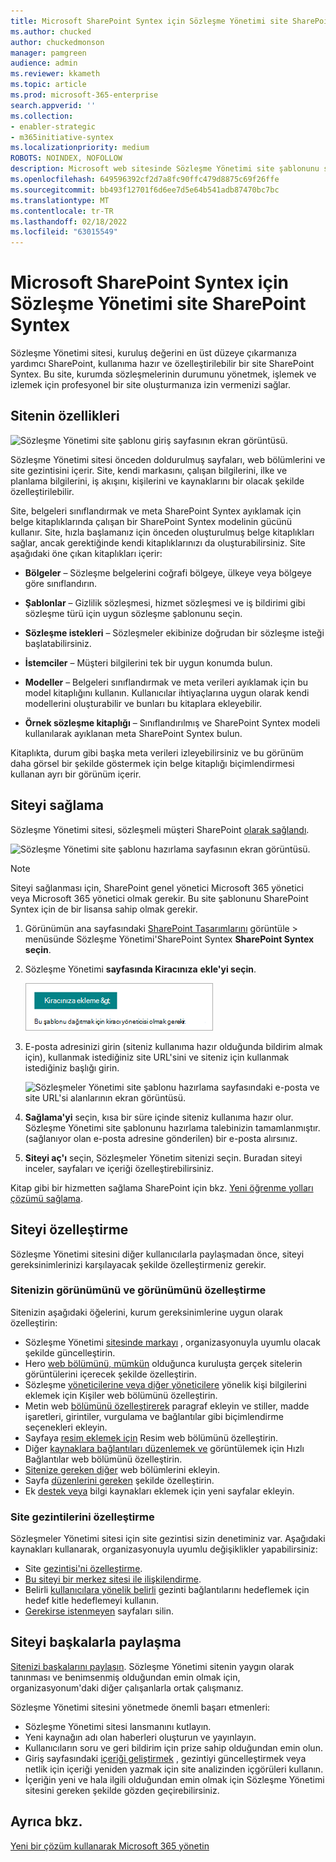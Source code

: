 ```yaml
---
title: Microsoft SharePoint Syntex için Sözleşme Yönetimi site SharePoint Syntex
ms.author: chucked
author: chuckedmonson
manager: pamgreen
audience: admin
ms.reviewer: kkameth
ms.topic: article
ms.prod: microsoft-365-enterprise
search.appverid: ''
ms.collection:
- enabler-strategic
- m365initiative-syntex
ms.localizationpriority: medium
ROBOTS: NOINDEX, NOFOLLOW
description: Microsoft web sitesinde Sözleşme Yönetimi site şablonunu sağlamayı, kullanmayı ve özelleştirmeyi SharePoint Syntex.
ms.openlocfilehash: 649596392cf2d7a8fc90ffc479d8875c69f26ffe
ms.sourcegitcommit: bb493f12701f6d6ee7d5e64b541adb87470bc7bc
ms.translationtype: MT
ms.contentlocale: tr-TR
ms.lasthandoff: 02/18/2022
ms.locfileid: "63015549"
---
```

# <a name="use-the-contracts-management-site-template-for-microsoft-sharepoint-syntex"></a>Microsoft SharePoint Syntex için Sözleşme Yönetimi site SharePoint Syntex

Sözleşme Yönetimi sitesi, kuruluş değerini en üst düzeye çıkarmanıza yardımcı SharePoint, kullanıma hazır ve özelleştirilebilir bir site SharePoint Syntex. Bu site, kurumda sözleşmelerinin durumunu yönetmek, işlemek ve izlemek için profesyonel bir site oluşturmanıza izin vermenizi sağlar.

## <a name="features-of-the-site"></a>Sitenin özellikleri

![Sözleşme Yönetimi site şablonu giriş sayfasının ekran görüntüsü.](../media/content-understanding/contracts-management-site-home-page.png)

Sözleşme Yönetimi sitesi önceden doldurulmuş sayfaları, web bölümlerini ve site gezintisini içerir. Site, kendi markasını, çalışan bilgilerini, ilke ve planlama bilgilerini, iş akışını, kişilerini ve kaynaklarını bir olacak şekilde özelleştirilebilir.

Site, belgeleri sınıflandırmak ve meta SharePoint Syntex ayıklamak için belge kitaplıklarında çalışan bir SharePoint Syntex modelinin gücünü kullanır. Site, hızla başlamanız için önceden oluşturulmuş belge kitaplıkları sağlar, ancak gerektiğinde kendi kitaplıklarınızı da oluşturabilirsiniz. Site aşağıdaki öne çıkan kitaplıkları içerir:

- **Bölgeler** – Sözleşme belgelerini coğrafi bölgeye, ülkeye veya bölgeye göre sınıflandırın.

- **Şablonlar** – Gizlilik sözleşmesi, hizmet sözleşmesi ve iş bildirimi gibi sözleşme türü için uygun sözleşme şablonunu seçin.

- **Sözleşme istekleri** – Sözleşmeler ekibinize doğrudan bir sözleşme isteği başlatabilirsiniz.

- **İstemciler** – Müşteri bilgilerini tek bir uygun konumda bulun.

- **Modeller** – Belgeleri sınıflandırmak ve meta verileri ayıklamak için bu model kitaplığını kullanın. Kullanıcılar ihtiyaçlarına uygun olarak kendi modellerini oluşturabilir ve bunları bu kitaplara ekleyebilir.

- **Örnek sözleşme kitaplığı** – Sınıflandırılmış ve SharePoint Syntex modeli kullanılarak ayıklanan meta SharePoint Syntex bulun. 

Kitaplıkta, durum gibi başka meta verileri izleyebilirsiniz ve bu görünüm daha görsel bir şekilde göstermek için belge kitaplığı biçimlendirmesi kullanan ayrı bir görünüm içerir.

## <a name="provision-the-site"></a>Siteyi sağlama

Sözleşme Yönetimi sitesi, sözleşmeli müşteri SharePoint [olarak sağlandı](https://lookbook.microsoft.com/).

![Sözleşme Yönetimi site şablonu hazırlama sayfasının ekran görüntüsü.](../media/content-understanding/contracts-management-site-provisioning-page.png)

> [!NOTE]
> Siteyi sağlanması için, SharePoint genel yönetici Microsoft 365 yönetici veya Microsoft 365 yönetici olmak gerekir. Bu site şablonunu SharePoint Syntex için de bir lisansa sahip olmak gerekir.

1. Görünümün ana sayfasındaki [SharePoint Tasarımlarını](https://lookbook.microsoft.com/) görüntüle  >  menüsünde Sözleşme Yönetimi'SharePoint Syntex **SharePoint Syntex seçin**.

2. Sözleşme Yönetimi **sayfasında Kiracınıza** **ekle'yi seçin**.

    ![Sözleşmeler Yönetimi site şablonu hazırlama sayfasındaki Kiracınıza ekleyin düğmesinin ekran görüntüsü.](../media/content-understanding/contracts-management-site-add-to-your-tenant.png)

3. E-posta adresinizi girin (siteniz kullanıma hazır olduğunda bildirim almak için), kullanmak istediğiniz site URL'sini ve siteniz için kullanmak istediğiniz başlığı girin. 

    ![Sözleşmeler Yönetimi site şablonu hazırlama sayfasındaki e-posta ve site URL'si alanlarının ekran görüntüsü.](../media/content-understanding/contracts-management-email-and-site-url.png)

4. **Sağlama'yi** seçin, kısa bir süre içinde siteniz kullanıma hazır olur. Sözleşme Yönetimi site şablonunu hazırlama talebinizin tamamlanmıştır. (sağlanıyor olan e-posta adresine gönderilen) bir e-posta alırsınız.

5. **Siteyi aç'ı** seçin, Sözleşmeler Yönetim sitenizi seçin. Buradan siteyi inceler, sayfaları ve içeriği özelleştirebilirsiniz. 

Kitap gibi bir hizmetten sağlama SharePoint için bkz. [Yeni öğrenme yolları çözümü sağlama](/office365/customlearning/custom_provision).

## <a name="customize-the-site"></a>Siteyi özelleştirme

Sözleşme Yönetimi sitesini diğer kullanıcılarla paylaşmadan önce, siteyi gereksinimlerinizi karşılayacak şekilde özelleştirmeniz gerekir. 

### <a name="customize-the-look-and-feel-of-your-site"></a>Sitenizin görünümünü ve görünümünü özelleştirme

Sitenizin aşağıdaki öğelerini, kurum gereksinimlerine uygun olarak özelleştirin:

- Sözleşme Yönetimi [sitesinde markayı](https://support.microsoft.com/office/customize-your-sharepoint-site-320b43e5-b047-4fda-8381-f61e8ac7f59b) , organizasyonuyla uyumlu olacak şekilde güncelleştirin.
- Hero [web bölümünü, mümkün](https://support.microsoft.com/office/use-the-hero-web-part-d57f449b-19a0-4b0d-8ce3-be5866430645) olduğunca kuruluşta gerçek sitelerin görüntülerini içerecek şekilde özelleştirin.
- Sözleşme [yöneticilerine veya diğer yöneticilere](https://support.microsoft.com/office/show-people-profiles-on-your-page-with-the-people-web-part-7e52c5f6-2d72-48fa-a9d3-d2750765fa05) yönelik kişi bilgilerini eklemek için Kişiler web bölümünü özelleştirin.
- Metin web [bölümünü özelleştirerek](https://support.microsoft.com/office/add-text-and-tables-to-your-page-with-the-text-web-part-729c0aa1-bc0d-41e3-9cde-c60533f2c801) paragraf ekleyin ve stiller, madde işaretleri, girintiler, vurgulama ve bağlantılar gibi biçimlendirme seçenekleri ekleyin.
- Sayfaya [resim eklemek için](https://support.microsoft.com/office/use-the-image-web-part-a63b335b-ad0a-4954-a65d-33c6af68beb2) Resim web bölümünü özelleştirin.
- Diğer [kaynaklara bağlantıları düzenlemek ve](https://support.microsoft.com/office/use-the-quick-links-web-part-e1df7561-209d-4362-96d4-469f85ab2a82) görüntülemek için Hızlı Bağlantılar web bölümünü özelleştirin.
- [Sitenize gereken diğer](https://support.microsoft.com/office/using-web-parts-on-sharepoint-pages-336e8e92-3e2d-4298-ae01-d404bbe751e0) web bölümlerini ekleyin.
- Sayfa [düzenlerini gereken](https://support.microsoft.com/office/add-sections-and-columns-on-a-sharepoint-modern-page-fc491eb4-f733-4825-8fe2-e1ed80bd0899) şekilde özelleştirin.
- Ek [destek veya](https://support.microsoft.com/office/create-and-use-modern-pages-on-a-sharepoint-site-b3d46deb-27a6-4b1e-87b8-df851e503dec) bilgi kaynakları eklemek için yeni sayfalar ekleyin.

### <a name="customize-the-site-navigation"></a>Site gezintilerini özelleştirme

Sözleşmeler Yönetimi sitesi için site gezintisi sizin denetiminiz var. Aşağıdaki kaynakları kullanarak, organizasyonuyla uyumlu değişiklikler yapabilirsiniz:

- Site [gezintisi'ni özelleştirme](https://support.microsoft.com/office/customize-the-navigation-on-your-sharepoint-site-3cd61ae7-a9ed-4e1e-bf6d-4655f0bf25ca).
- [Bu siteyi bir merkez sitesi ile ilişkilendirme](https://support.microsoft.com/office/associate-a-sharepoint-site-with-a-hub-site-ae0009fd-af04-4d3d-917d-88edb43efc05).
- Belirli [kullanıcılara yönelik belirli](https://support.microsoft.com/office/target-navigation-news-and-files-to-specific-audiences-33d84cb6-14ed-4e53-a426-74c38ea32293) gezinti bağlantılarını hedeflemek için hedef kitle hedeflemeyi kullanın. 
- [Gerekirse istenmeyen](https://support.microsoft.com/office/delete-a-page-from-a-sharepoint-site-1d4197b8-31b6-460d-906b-3fb492a51db1) sayfaları silin.

## <a name="share-the-site-with-others"></a>Siteyi başkalarla paylaşma

[Sitenizi başkalarını paylaşın](https://support.microsoft.com/office/share-a-site-958771a8-d041-4eb8-b51c-afea2eae3658). Sözleşme Yönetimi sitenin yaygın olarak tanınması ve benimsenmiş olduğundan emin olmak için, organizasyonum'daki diğer çalışanlarla ortak çalışmanız.

Sözleşme Yönetimi sitesini yönetmede önemli başarı etmenleri:

- Sözleşme Yönetimi sitesi lansmanını kutlayın.
- Yeni kaynağın adı olan haberleri oluşturun ve yayınlayın.
- Kullanıcıların soru ve geri bildirim için prize sahip olduğundan emin olun.
- Giriş sayfasındaki [içeriği geliştirmek](https://support.microsoft.com/office/view-usage-data-for-your-sharepoint-site-2fa8ddc2-c4b3-4268-8d26-a772dc55779e) , gezintiyi güncelleştirmek veya netlik için içeriği yeniden yazmak için site analizinden içgörüleri kullanın.
- İçeriğin yeni ve hala ilgili olduğundan emin olmak için Sözleşme Yönetimi sitesini gereken şekilde gözden geçirebilirsiniz.

## <a name="see-also"></a>Ayrıca bkz.

[Yeni bir çözüm kullanarak Microsoft 365 yönetin](solution-manage-contracts-in-microsoft-365.md)